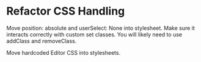 # Refactor CSS Handling

Move position: absolute and userSelect: None into stylesheet.
Make sure it interacts correctly with custom set classes.
You will likely need to use addClass and removeClass.

Move hardcoded Editor CSS into stylesheets.
